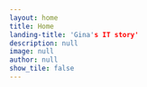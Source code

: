 ```yaml
---
layout: home
title: Home
landing-title: 'Gina's IT story'
description: null
image: null
author: null
show_tile: false
---
```


